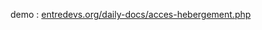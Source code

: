 demo : [entredevs.org/daily-docs/acces-hebergement.php](http://entredevs.org/daily-docs/acces-hebergement.php)